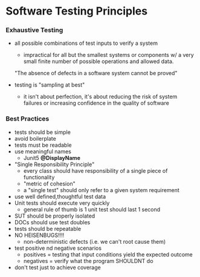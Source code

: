 # Software Testing Principles

### Exhaustive Testing
- all possible combinations of test inputs to verify a system
    - impractical for all but the smallest systems or components w/ a very small
    finite number of possible operations and allowed data. 
      

    "The absence of defects in a software system cannot be proved"

- testing is "sampling at best"
    - it isn't about perfection, it's about reducing the risk of system failures or
    increasing confidence in the quality of software
      


### Best Practices
- tests should be simple
- avoid boilerplate
- tests must be readable
- use meaningful names
  - Junit5 **@DisplayName**
- "Single Responsibility Principle"
  - every class should have responsibility of a single piece of functionality
  - "metric of cohesion"
  - a "single test" should only refer to a given system requirement
- use well defined,thoughtful test data
- Unit tests should execute very quickly
  - general rule of thumb is 1 unit test should last 1 second
- SUT should be properly isolated
- DOCs should use test doubles
- tests should be repeatable
- NO HEISENBUGS!!!!
  - non-deterministic defects (i.e. we can't root cause them)
- test positive nd negative scenarios
  - positives = testing that input conditions yield the expected outcome
  - negatives = verify what the program SHOULDNT do 
- don't test just to achieve coverage 


